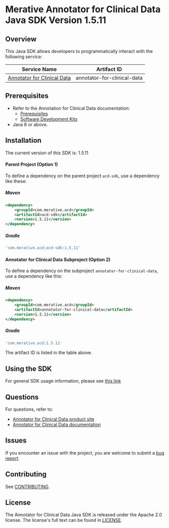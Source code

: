 # Merative Annotator for Clinical Data Java SDK Version 1.5.11

## Overview

This Java SDK allows developers to programmatically interact with the following service:

| Service Name | Artifact ID |
|--------------|-------------|
| [Annotator for Clinical Data](https://merative.github.io/acd-containers/) | annotator-for-clinical-data |

## Prerequisites

* Refer to the Annotation for Clinical Data documentation:
  * [Prerequisites](https://merative.github.io/acd-containers/installing/prereqs/)
  * [Software Development Kits](https://merative.github.io/acd-containers/usage/sdks/)
* Java 8 or above.

## Installation
The current version of this SDK is: 1.5.11

#### Parent Project (Option 1)
To define a dependency on the parent project `acd-sdk`, use a dependency like these:

##### Maven

```xml
<dependency>
	<groupId>com.merative.acd</groupId>
	<artifactId>acd-sdk</artifactId>
	<version>1.5.11</version>
</dependency>
```

##### Gradle

```gradle
'com.merative.acd:acd-sdk:1.5.11'
```

#### Annotator for Clinical Data Subproject (Option 2)
To define a dependency on the subproject `annotator-for-clinical-data`, use a dependency like this:

##### Maven

```xml
<dependency>
    <groupId>com.merative.acd</groupId>
    <artifactId>annotator-for-clinical-data</artifactId>
    <version>1.5.11</version>
</dependency>
```

##### Gradle
```gradle
'com.merative.acd:1.5.11'
```
The artifact ID is listed in the table above.

## Using the SDK
For general SDK usage information, please see [this link](https://github.com/IBM/ibm-cloud-sdk-common/blob/master/README.md)


## Questions

For questions, refer to: 
* [Annotator for Clinical Data product site](https://www.ibm.com/cloud/watson-annotator-for-clinical-data)
* [Annotator for Clinical Data documentation](https://merative.github.io/acd-containers/)

## Issues
If you encounter an issue with the project, you are welcome to submit a
[bug report](https://github.com/merative/whcs-java-sdk/issues).

## Contributing
See [CONTRIBUTING](CONTRIBUTING.md).

## License

The Annotator for Clinical Data Java SDK is released under the Apache 2.0 license.
The license's full text can be found in [LICENSE](LICENSE).

